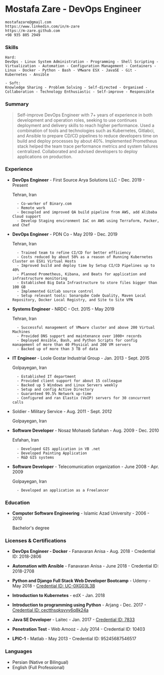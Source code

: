# Mostafa Zare - DevOps Engineer

```
mostafazare@gmail.com
https://www.linkedin.com/in/m-zare
https://m-zare.github.com
+98 935 805 2949
```

### Skills

```
Hard:
DevOps - Linux System Administration - Programming - Shell Scripting - Virtualization - Automation - Configuration Management - Containers - Linux - Docker - Python - Bash - VMware ESX - JavaSE - Git - Kubernetes - Ansible
 
- Soft:
Knowledge Sharing - Problem Solving - Self-directed - Organised - Collaboration - Technology Enthusiastic - Self-improve - Responsible
```

### Summary

>Self-improve DevOps Engineer with 7+ years of experience in
both development and operation roles, seeking to use continues
deployment and delivery skills to reach higher performance. Used a
combination of tools and technologies such as Kubernetes, Gitlabci, and Ansible to prepare CD/CD pipelines to reduce developers
time on build and deploy processes by about 40%. Implemented
Prometheus stack helped the team trace performance metrics and
system failures centralized. Collaborated and advised developers to
deploy applications on production.

### Experience

- **DevOps Engineer** - First Source Arya Solutions LLC - Dec. 2019 - Present

    Tehran, Iran
    
  ```
    - Co-worker of Binary.com
    - Remote work
    - Decoupled and improved QA build pipeline from AWS, add Alibaba Cloud support
    - Develop Staging environment IaC on AWS using Terraform, Packer, and Chef
  ```
    
- **DevOps Engineer** - PDN Co - May 2019 - Dec. 2019

    Tehran, Iran

  ```
    - Trained team to refine CI/CD for better efficiency
    - Costs reduced by about 50% as a reason of Running Kubernetes Cluster on ESXi Virtual Hosts
    - Improved build and deploy time by Setup CI/CD Pipelines up to 40%
    - Planned Prometheus, Kibana, and Beats for application and infrastructure monitoring
    - Established Big Data Infrastructure to store files bigger than 100 GB
    - Implemented Gitlab source control
    - Setup relevant tools: Sonarqube Code Quality, Maven Local Repository, Docker Local Registry, and Site to Site VPN
  ```

- **Systems Engineer** - NRDC - Oct. 2015 - May 2019

  Tehran, Iran

  ```
    - Successful management of VMware cluster and above 200 Virtual Machines
    - Provided DNS support and maintenance over 1000+ records
    - Deployed Ansible, Bash, and Python Scripts for config management of more than 40 Physical and 200 VM servers
    - Backed up of more than 3 TB of data
  ```

- **IT Engineer** - Loole Gostar Industrial Group - Jan. 2013 - Sept. 2015

  Golpayegan, Iran

  ```
    - Established IT department
    - Provided client support for about 15 colleague
    - Backed up 5 Windows and Linux Servers weekly
    - Setup and config Active Directory
    - Guaranteed 99.5% Network up-time
    - Configured and ran Elastix (VoIP) servers for 30 concurrent calls
  ```
  
- Soldier - Military Service - Aug. 2011 - Sept. 2012

  Golpayegan, Iran

- **Software Developer** - Nosaz Mohaseb Safahan - Aug. 2009 - Dec. 2010
  
  Esfahan, Iran

  ```
    - Developed GIS application in VB .net
    - Developed Painting Application
    - R&D GIS systems
  ```
  
- **Software Developer** - Telecomunication organization - June 2008 - Apr. 2009

  Golpayegan, Iran

  ```
    - Developed an application as a Freelancer
  ```

### Education

- **Computer Software Engineering** - Islamic Azad University - 2006 - 2010

  Bachelor's degree

### Licenses & Certifications

- **DevOps Engineer - Docker** - Fanavaran Anisa - Aug. 2018 - Credential ID: 2018-2806

- **Automation with Ansible** - Fanavaran Anisa - June 2018 - Credential ID: 2018-2708

- **Python and Django Full Stack Web Developer Bootcamp** - Udemy - May 2018 - [Credential ID: UC-0XG03L3B](https://www.udemy.com/certificate/UC-0XG03L3B/)

- **Introduction to Kubernetes** - edX - Jan. 2018
  
- **Introduction to programming using Python** - Arjang - Dec. 2017 - [Credential ID: cectthsqksyvy6q8k24a](https://gotoclass.ir/certificates/cectthsqksyvy6q8k24a/)

- **Java SE Developer** - Laitec - Jan. 2017 - [Credential ID: 7833](https://laitec.ir/certification-verification/show/WKaKZYzeyL)

- **Penetration Test** - Web Amooz - July 2014 - Credential ID: 10403

- **LPIC-1** - Matlab - May 2013 - Credential ID: 95245687546517
  
### Languages

- Persian (Native or Bilingual)
- English (Full Professional)
